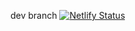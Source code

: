 dev branch [![Netlify Status](https://api.netlify.com/api/v1/badges/972e0dcd-3aeb-49a3-94c6-c098f2025f80/deploy-status)](https://app.netlify.com/sites/mystifying-swirles-30f928/deploys)
